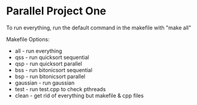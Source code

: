 # Parallel Project One
To run everything, run the default command in the makefile with "make all"

Makefile Options:
 
- all - run everything
- qss - run quicksort sequential
- qsp - run quicksort parallel
- bss - run bitonicsort sequential
- bsp - run bitonicsort parallel
- gaussian - run gaussian
- test - run test.cpp to check pthreads
- clean - get rid of everything but makefile & cpp files
